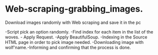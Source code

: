 # Web-scraping-grabbing_images.
Download  images randomly with Web scraping and save it in the pc

-Script pick an option randomly. -Find index for each  item in the list of the woves. - Apply Request.  -Apply BeautifulSoup. -Indexing in the Source HTML page in order to pick image needed.  -Downloading image with wolf'name.-Informing and confirming that the process is done.
